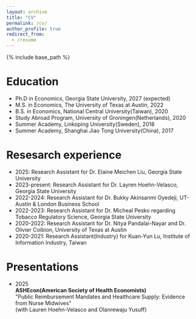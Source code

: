```yaml
---
layout: archive
title: "CV"
permalink: /cv/
author_profile: true
redirect_from:
  - /resume
---
```


{% include base_path %}

Education
======
* Ph.D in Economics, Georgia State University, 2027 (expected)
* M.S. in Economics, The University of Texas at Austin, 2022
* B.S. in Economics, National Central University(Taiwan), 2020
* Study Abroad Program, University of Groningen(Netherlands), 2020
* Summer Academy, Linkoping University(Sweden), 2018
* Summer Academy, Shanghai Jiao Tong University(China), 2017

Resesarch experience
======
* 2025: Research Assistant for Dr. Elaine Meichen Liu, Georgia State University
* 2023-present: Research Assistant for Dr. Layren Hoehn-Velasco, Georgia State University
* 2022-2024: Research Assistant for Dr. Bukky Akinsanmi Oyedeji, UT-Austin & London Business School
* 2022-2023: Research Assistant for Dr. Micheal Pesko regarding Tobacco Regulatory Science, Georgia State University
* 2020-2022: Research Assistant for Dr. Nitya Pandalai-Nayar and Dr. Olivier Coibion, University of Texas at Austin
* 2020-2021: Research Assistant(Industry) for Kuan-Yun Lu, Institute of Information Industry, Taiwan
  
Presentations
======
* 2025  
  **ASHEcon(American Society of Health Economists)**  
  "Public Reimbursement Mandates and Healthcare Supply: Evidence from Nurse Midwives"  
  (with Lauren Hoehn-Velasco and Olanrewaju Yusuff)

